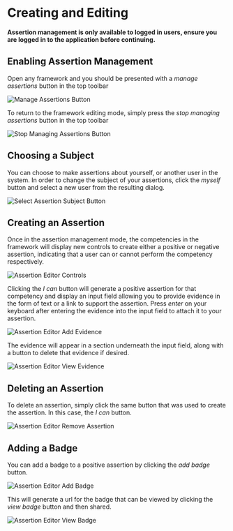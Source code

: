 # Creating and Editing

**Assertion management is only available to logged in users, ensure you are logged in to the application before continuing.**

## Enabling Assertion Management

Open any framework and you should be presented with a *manage assertions* button in the top toolbar

![Manage Assertions Button](/authoring/manage-assertions-button.png)

To return to the framework editing mode, simply press the *stop managing assertions* button in the top toolbar

![Stop Managing Assertions Button](/authoring/stop-managing-assertions.png)

## Choosing a Subject

You can choose to make assertions about yourself, or another user in the system. In order to change the subject of your assertions, click the *myself* button and select a new user from the resulting dialog.

![Select Assertion Subject Button](/authoring/select-assertion-subject-button.png)

## Creating an Assertion

Once in the assertion management mode, the competencies in the framework will display new controls to create either a positive or negative assertion, indicating that a user can or cannot perform the competency respectively.

![Assertion Editor Controls](/authoring/assertion-editor-controls.png)

Clicking the *I can* button will generate a positive assertion for that competency and display an input field allowing you to provide evidence in the form of text or a link to support the assertion. Press *enter* on your keyboard after entering the evidence into the input field to attach it to your assertion.

![Assertion Editor Add Evidence](/authoring/assertion-editor-add-evidence.png)

The evidence will appear in a section underneath the input field, along with a button to delete that evidence if desired.

![Assertion Editor View Evidence](/authoring/assertion-editor-view-evidence.png)

## Deleting an Assertion

To delete an assertion, simply click the same button that was used to create the assertion. In this case, the *I can* button.

![Assertion Editor Remove Assertion](/authoring/assertion-editor-remove-assertion.png)

## Adding a Badge

You can add a badge to a positive assertion by clicking the *add badge* button.

![Assertion Editor Add Badge](/authoring/assertion-editor-add-badge.png)

This will generate a url for the badge that can be viewed by clicking the *view badge* button and then shared.

![Assertion Editor View Badge](/authoring/assertion-editor-view-badge.png)



